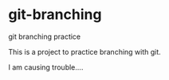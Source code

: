 # git-branching
git branching practice

This is a project to practice branching with git.

I am causing trouble....
